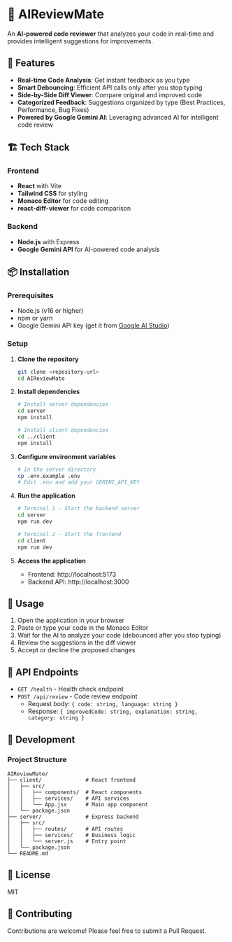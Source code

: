 # 📘 AIReviewMate

An **AI-powered code reviewer** that analyzes your code in real-time and provides intelligent suggestions for improvements.

## 🚀 Features

- **Real-time Code Analysis**: Get instant feedback as you type
- **Smart Debouncing**: Efficient API calls only after you stop typing
- **Side-by-Side Diff Viewer**: Compare original and improved code
- **Categorized Feedback**: Suggestions organized by type (Best Practices, Performance, Bug Fixes)
- **Powered by Google Gemini AI**: Leveraging advanced AI for intelligent code review

## 🏗️ Tech Stack

### Frontend
- **React** with Vite
- **Tailwind CSS** for styling
- **Monaco Editor** for code editing
- **react-diff-viewer** for code comparison

### Backend
- **Node.js** with Express
- **Google Gemini API** for AI-powered code analysis

## 📦 Installation

### Prerequisites
- Node.js (v16 or higher)
- npm or yarn
- Google Gemini API key (get it from [Google AI Studio](https://makersuite.google.com/app/apikey))

### Setup

1. **Clone the repository**
   ```bash
   git clone <repository-url>
   cd AIReviewMate
   ```

2. **Install dependencies**
   ```bash
   # Install server dependencies
   cd server
   npm install

   # Install client dependencies
   cd ../client
   npm install
   ```

3. **Configure environment variables**
   ```bash
   # In the server directory
   cp .env.example .env
   # Edit .env and add your GEMINI_API_KEY
   ```

4. **Run the application**
   ```bash
   # Terminal 1 - Start the backend server
   cd server
   npm run dev

   # Terminal 2 - Start the frontend
   cd client
   npm run dev
   ```

5. **Access the application**
   - Frontend: http://localhost:5173
   - Backend API: http://localhost:3000

## 🎯 Usage

1. Open the application in your browser
2. Paste or type your code in the Monaco Editor
3. Wait for the AI to analyze your code (debounced after you stop typing)
4. Review the suggestions in the diff viewer
5. Accept or decline the proposed changes

## 📝 API Endpoints

- `GET /health` - Health check endpoint
- `POST /api/review` - Code review endpoint
  - Request body: `{ code: string, language: string }`
  - Response: `{ improvedCode: string, explanation: string, category: string }`

## 🔧 Development

### Project Structure
```
AIReviewMate/
├── client/              # React frontend
│   ├── src/
│   │   ├── components/  # React components
│   │   ├── services/    # API services
│   │   └── App.jsx      # Main app component
│   └── package.json
├── server/              # Express backend
│   ├── src/
│   │   ├── routes/      # API routes
│   │   ├── services/    # Business logic
│   │   └── server.js    # Entry point
│   └── package.json
└── README.md
```

## 📄 License

MIT

## 🤝 Contributing

Contributions are welcome! Please feel free to submit a Pull Request.
